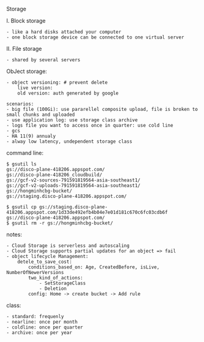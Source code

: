 Storage

I. Block storage

    - like a hard disks attached your computer
    - one block storage device can be connected to one virtual server
II. File storage 

    - shared by several servers

ObJect storage:

    - object versioning: # prevent delete 
        live version:
        old version: auth generated by google
    
    scenarios:
    - big file (100Gi): use pararellel composite upload, file is broken to small chunks and uploaded 
    - use application log: use storage class archive
    - logs file you want to access once in quarter: use cold line
    - gcs
    - HA 11(9) annualy
    - alway low latency, undependent storage class

command line:

    $ gsutil ls
    gs://disco-plane-418206.appspot.com/
    gs://disco-plane-418206_cloudbuild/
    gs://gcf-v2-sources-791591819564-asia-southeast1/
    gs://gcf-v2-uploads-791591819564-asia-southeast1/
    gs://hongminhcbg-bucket/
    gs://staging.disco-plane-418206.appspot.com/

    $ gsutil cp gs://staging.disco-plane-418206.appspot.com/1d33de492efb4b04e7e01d181c670c6fc03cdb6f gs://disco-plane-418206.appspot.com/
    $ gsutil rm -r gs://hongminhcbg-bucket/

notes:
 
    - Cloud Storage is serverless and autoscaling
    - Cloud Storage supports partial updates for an object => fail
    - object lifecycle Management:
        detele_to_save_cost:
            conditions_based_on: Age, CreatedBefore, isLive, NumberOfNewerVersions
            two_kind_of_actions:
                - SetStorageClass
                - Deletion
            config: Home -> create bucket -> Add rule

class:
    
    - standard: frequenly
    - nearline: once per month
    - coldline: once per quarter
    - archive: once per year
    
